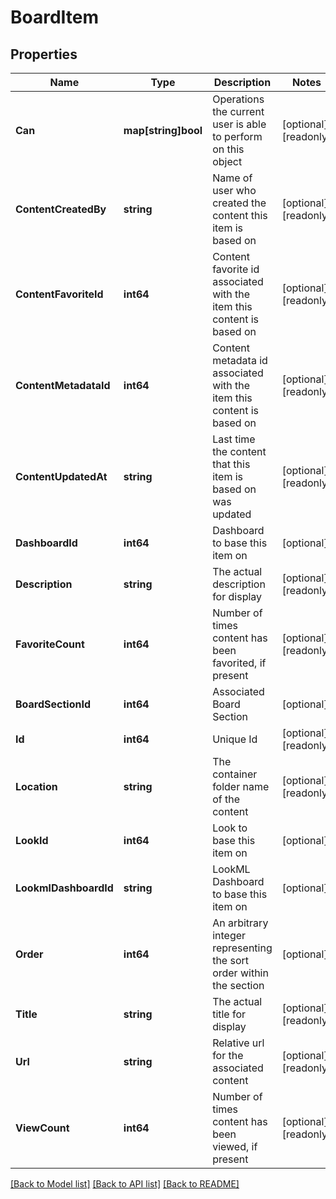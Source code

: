 # BoardItem

## Properties

Name | Type | Description | Notes
------------ | ------------- | ------------- | -------------
**Can** | **map[string]bool** | Operations the current user is able to perform on this object | [optional] [readonly] 
**ContentCreatedBy** | **string** | Name of user who created the content this item is based on | [optional] [readonly] 
**ContentFavoriteId** | **int64** | Content favorite id associated with the item this content is based on | [optional] [readonly] 
**ContentMetadataId** | **int64** | Content metadata id associated with the item this content is based on | [optional] [readonly] 
**ContentUpdatedAt** | **string** | Last time the content that this item is based on was updated | [optional] [readonly] 
**DashboardId** | **int64** | Dashboard to base this item on | [optional] 
**Description** | **string** | The actual description for display | [optional] [readonly] 
**FavoriteCount** | **int64** | Number of times content has been favorited, if present | [optional] [readonly] 
**BoardSectionId** | **int64** | Associated Board Section | [optional] 
**Id** | **int64** | Unique Id | [optional] [readonly] 
**Location** | **string** | The container folder name of the content | [optional] [readonly] 
**LookId** | **int64** | Look to base this item on | [optional] 
**LookmlDashboardId** | **string** | LookML Dashboard to base this item on | [optional] 
**Order** | **int64** | An arbitrary integer representing the sort order within the section | [optional] 
**Title** | **string** | The actual title for display | [optional] [readonly] 
**Url** | **string** | Relative url for the associated content | [optional] [readonly] 
**ViewCount** | **int64** | Number of times content has been viewed, if present | [optional] [readonly] 

[[Back to Model list]](../README.md#documentation-for-models) [[Back to API list]](../README.md#documentation-for-api-endpoints) [[Back to README]](../README.md)


